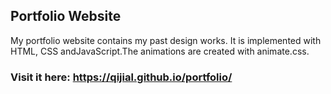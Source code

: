 ## Portfolio Website
My portfolio website contains my past design works. It is implemented with HTML, CSS andJavaScript.The animations are created with animate.css.
### Visit it here: https://qijial.github.io/portfolio/ 

